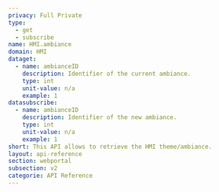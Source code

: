 ```yaml
---
privacy: Full Private
type:
  - get
  - subscribe
name: HMI.ambiance
domain: HMI
dataget:
  - name: ambianceID
    description: Identifier of the current ambiance.
    type: int
    unit-value: n/a
    example: 1
datasubscribe:
  - name: ambianceID
    description: Identifier of the new ambiance.
    type: int
    unit-value: n/a
    example: 1
short: This API allows to retrieve the HMI theme/ambiance.
layout: api-reference
section: webportal
subsection: v2
categorie: API Reference
---
```


